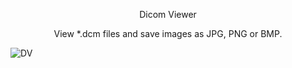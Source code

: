 <p align="center">Dicom Viewer</p>
<div align='center' ><font>View *.dcm files and save images as JPG, PNG or BMP. </font></div>

![DV](https://user-images.githubusercontent.com/57568342/120359296-18693680-c33a-11eb-9b77-0e04fec6552a.png)
